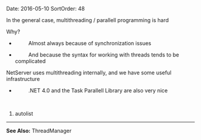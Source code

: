 Date: 2016-05-10
SortOrder: 48

In the general case, multithreading / parallell programming is hard

Why?

*          Almost always because of synchronization issues

*          And because the syntax for working with threads tends to be complicated

NetServer uses multithreading internally, and we have some useful infrastructure

*          .NET 4.0 and the Task Parallell Library are also very nice

 

1. autolist

------------------------------------------------------------------------

**See Also:** ThreadManager
